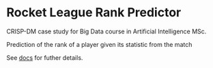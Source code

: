 # Rocket League Rank Predictor

CRISP-DM case study for Big Data course in Artificial Intelligence MSc.

Prediction of the rank of a player given its statistic from the match


See [docs](./docs/main.pdf) for futher details.
